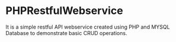 # PHPRestfulWebservice
It is a simple restful API  webservice created using PHP and MYSQL Database to demonstrate basic CRUD operations.

